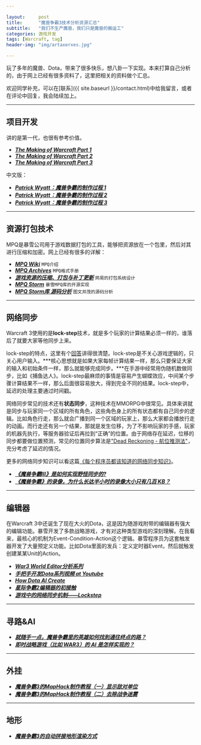 ```yaml
---

layout:     post
title:      "魔兽争霸3技术分析资源汇总"
subtitle:   "我们不生产魔兽，我们只是魔兽的搬运工"
categories: 游戏开发
tags: [Warcraft, tag]
header-img: "img/artaxerxes.jpg"

---
```


玩了多年的魔兽、Dota，带来了很多快乐，想八卦一下实现。本来打算自己分析的，由于网上已经有很多资料了，这里把相关的资料做个汇总。

欢迎同学补充，可以在[联系]({{ site.baseurl }}/contact.html)中给我留言，或者在评论中回复，我会陆续加上。

---

## 项目开发

讲的是第一代，也很有参考价值。

* ***[The Making of Warcraft Part 1](http://www.codeofhonor.com/blog/the-making-of-warcraft-part-1)***
* ***[The Making of Warcraft Part 2](http://www.codeofhonor.com/blog/the-making-of-warcraft-part-2)***
* ***[The Making of Warcraft Part 3](http://www.codeofhonor.com/blog/the-making-of-warcraft-part-3)***

中文版：

* ***[Patrick Wyatt：魔兽争霸的制作过程 1](http://blog.jobbole.com/30352/)***
* ***[Patrick Wyatt：魔兽争霸的制作过程 2](http://blog.jobbole.com/30359/)***
* ***[Patrick Wyatt：魔兽争霸的制作过程 3](http://blog.jobbole.com/30948/)***

---

## 资源打包技术
MPQ是暴雪公司用于游戏数据打包的工具，能够把资源放在一个包里，然后对其进行压缩和加密。网上已经有很多的详解：
  
* ***[MPQ Wiki](http://en.wikipedia.org/wiki/MPQ)*** `MPQ介绍`
* ***[MPQ Archives](http://www.zezula.net/en/mpq/mpqformat.html)*** `MPQ格式手册`
* ***[游戏资源的压缩、打包与补丁更新](http://blog.codingnow.com/2010/08/resource_pack.html)*** `网易的打包系统设计`
* ***[MPQ Storm](https://github.com/ladislav-zezula/StormLib)*** `暴雪MPQ库的开源实现`
* ***[MPQ Storm库 源码分析](http://blog.csdn.net/riddick2z/article/details/24048873)*** `图文并茂的源码分析`
   

---

## 网络同步
Warcraft 3使用的是**lock-step**技术，就是多个玩家的计算结果必须一样的，谁落后了就要大家等他同步上来。


lock-step的特点，这里有个[回答](http://gamedev.stackexchange.com/questions/27779/elegant-way-to-handle-packet-loss-in-a-lockstep-p2p-rts)讲得很清楚。lock-step是不关心游戏逻辑的，只关心用户输入。***核心思想就是如果大家每帧计算结果一样，那么只要保证大家的输入和初始条件一样，那么就能够完成同步。***在手游中经常用伪随机数做同步，比如《捕鱼达人》。lock-step最麻烦的事情是容易产生蝴蝶效应，中间某个步骤计算结果不一样，那么后面很容易放大，得到完全不同的结果。lock-step中，延迟的处理主要通过时间戳。

网络同步常见的技术还有**状态同步**，这种技术在MMORPG中很常见。具体来讲就是同步与玩家同一个区域的所有角色，这些角色身上的所有状态都有自己同步的逻辑。比如角色行走，那么就会广播到同一个区域的玩家上，那么大家都会播放行走的动画。而行走还有另一个结果，那就是发生位移，为了不影响玩家的手感，玩家的机器先执行，等服务器验证后再拉到“正确”的位置。由于网络存在延迟，位移的同步都要做位置预测，常见的位置同步算法是["Dead Reckoning - 航位推测法"](http://www.gamasutra.com/view/feature/131638/dead_reckoning_latency_hiding_for_.php)，充分考虑了延迟的情况。

更多的网络同步知识可以看这篇[《每个程序员都该知道的网络同步知识》](http://gafferongames.com/networking-for-game-programmers/what-every-programmer-needs-to-know-about-game-networking/)。

* ***[《魔兽争霸III》是如何实现野怪同步的?](http://www.zhihu.com/question/26072198)***
* ***[《魔兽争霸》的录像，为什么长达半小时的录像大小只有几百 KB？](http://www.zhihu.com/question/25431134)***

---

## 编辑器

在Warcraft 3中还诞生了现在大火的Dota，这是因为随游戏附带的编辑器有强大的编辑功能。暴雪开发了多款战略游戏，才有对这种类型游戏的深刻理解。在我看来，最核心的机制为Event-Condition-Action这个逻辑。暴雪程序员为这套触发器开发了大量预定义功能。比如Dota里面的发兵：定义定时器Event，然后就触发创建某某Unit的Action。

* ***[War3 World Editor分析系列](http://www.cnblogs.com/FireStudio/category/385987.html)***
* ***[手把手开发Dota系列视频 at Youtube](https://www.youtube.com/watch?v=f2iOSh4LVwE)***
* ***[How Dota AI Create](http://www.hiveworkshop.com/forums/world-editor-help-zone-98/how-dota-ai-created-196136/)***
* ***[星际争霸2编辑器的初接触](http://blog.codingnow.com/2012/10/sc2_editor.html)***
* ***[游戏中的网络同步机制——Lockstep](http://bindog.github.io/blog/2015/03/10/synchronization-in-multiplayer-networked-game-lockstep/)***

---

## 寻路&AI

* ***[就随手一点，魔兽争霸里的英雄如何找到通往终点的路？](http://daily.zhihu.com/story/3357717)***
* ***[即时战略游戏（比如 WAR3）的 AI 是怎样实现的？](http://www.zhihu.com/question/21090429)***

---


## 外挂
* ***[魔兽争霸3的MapHack制作教程（一）显示敌对单位](https://larvata.wordpress.com/2007/05/28/%E9%AD%94%E5%85%BD%E4%BA%89%E9%9C%B83%E7%9A%84maphack%E5%88%B6%E4%BD%9C%E6%95%99%E7%A8%8B%EF%BC%88%E4%B8%80%EF%BC%89%E6%98%BE%E7%A4%BA%E6%95%8C%E5%AF%B9%E5%8D%95%E4%BD%8D/)***
* ***[魔兽争霸3的MapHack制作教程（二）去除战争迷雾](https://larvata.wordpress.com/2007/06/01/%E9%AD%94%E5%85%BD%E4%BA%89%E9%9C%B83%E7%9A%84maphack%E5%88%B6%E4%BD%9C%E6%95%99%E7%A8%8B%EF%BC%88%E4%BA%8C%EF%BC%89%E5%8E%BB%E9%99%A4%E6%88%98%E4%BA%89%E8%BF%B7%E9%9B%BE/)***

---

## 地形
* ***[魔兽争霸3的自动拼接地形渲染方式](http://www.cppblog.com/mybios/archive/2008/10/26/65076.html)***
